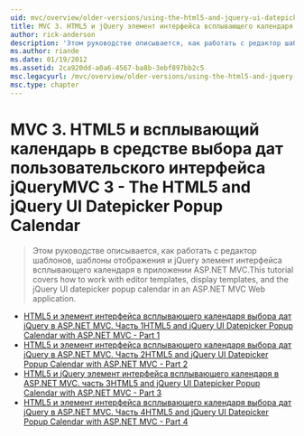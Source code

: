 ```yaml
---
uid: mvc/overview/older-versions/using-the-html5-and-jquery-ui-datepicker-popup-calendar-with-aspnet-mvc/index
title: MVC 3. HTML5 и jQuery элемент интерфейса всплывающего календаря | Документация Майкрософт
author: rick-anderson
description: 'Этом руководстве описывается, как работать с редактор шаблонов, шаблоны отображения и jQuery элемент интерфейса всплывающего календаря в приложении ASP.NET MVC.'
ms.author: riande
ms.date: 01/19/2012
ms.assetid: 2ca920dd-a0a6-4567-ba8b-3ebf897bb2c5
msc.legacyurl: /mvc/overview/older-versions/using-the-html5-and-jquery-ui-datepicker-popup-calendar-with-aspnet-mvc
msc.type: chapter
---
```

<a name="mvc-3---the-html5-and-jquery-ui-datepicker-popup-calendar"></a><span data-ttu-id="f0c9c-103">MVC 3. HTML5 и всплывающий календарь в средстве выбора дат пользовательского интерфейса jQuery</span><span class="sxs-lookup"><span data-stu-id="f0c9c-103">MVC 3 - The HTML5 and jQuery UI Datepicker Popup Calendar</span></span>
====================
> <span data-ttu-id="f0c9c-104">Этом руководстве описывается, как работать с редактор шаблонов, шаблоны отображения и jQuery элемент интерфейса всплывающего календаря в приложении ASP.NET MVC.</span><span class="sxs-lookup"><span data-stu-id="f0c9c-104">This tutorial covers how to work with editor templates, display templates, and the jQuery UI datepicker popup calendar in an ASP.NET MVC Web application.</span></span>


- [<span data-ttu-id="f0c9c-105">HTML5 и элемент интерфейса всплывающего календаря выбора дат jQuery в ASP.NET MVC. Часть 1</span><span class="sxs-lookup"><span data-stu-id="f0c9c-105">HTML5 and jQuery UI Datepicker Popup Calendar with ASP.NET MVC - Part 1</span></span>](using-the-html5-and-jquery-ui-datepicker-popup-calendar-with-aspnet-mvc-part-1.md)
- [<span data-ttu-id="f0c9c-106">HTML5 и элемент интерфейса всплывающего календаря выбора дат jQuery в ASP.NET MVC. Часть 2</span><span class="sxs-lookup"><span data-stu-id="f0c9c-106">HTML5 and jQuery UI Datepicker Popup Calendar with ASP.NET MVC - Part 2</span></span>](using-the-html5-and-jquery-ui-datepicker-popup-calendar-with-aspnet-mvc-part-2.md)
- [<span data-ttu-id="f0c9c-107">HTML5 и jQuery элемент интерфейса всплывающего календаря в ASP.NET MVC. часть 3</span><span class="sxs-lookup"><span data-stu-id="f0c9c-107">HTML5 and jQuery UI Datepicker Popup Calendar with ASP.NET MVC - Part 3</span></span>](using-the-html5-and-jquery-ui-datepicker-popup-calendar-with-aspnet-mvc-part-3.md)
- [<span data-ttu-id="f0c9c-108">HTML5 и элемент интерфейса всплывающего календаря выбора дат jQuery в ASP.NET MVC. Часть 4</span><span class="sxs-lookup"><span data-stu-id="f0c9c-108">HTML5 and jQuery UI Datepicker Popup Calendar with ASP.NET MVC - Part 4</span></span>](using-the-html5-and-jquery-ui-datepicker-popup-calendar-with-aspnet-mvc-part-4.md)
